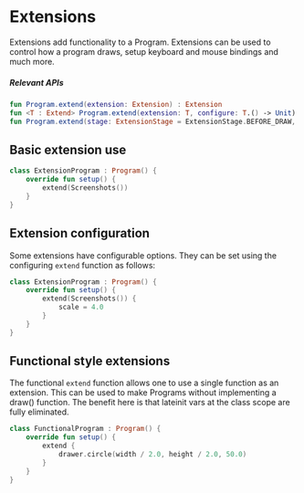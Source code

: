 # Extensions

Extensions add functionality to a Program. Extensions can be used to control how a program draws, setup keyboard and
mouse bindings and much more.

##### Relevant APIs

```kotlin
fun Program.extend(extension: Extension) : Extension
fun <T : Extend> Program.extend(extension: T, configure: T.() -> Unit) : Extension
fun Program.extend(stage: ExtensionStage = ExtensionStage.BEFORE_DRAW, function: () -> Unit)
```

## Basic extension use

```kotlin
class ExtensionProgram : Program() {
    override fun setup() {
        extend(Screenshots())
    }
}
```

## Extension configuration

Some extensions have configurable options. They can be set using the configuring `extend` function as follows:

```kotlin
class ExtensionProgram : Program() {
    override fun setup() {
        extend(Screenshots()) {
            scale = 4.0
        }
    }
}
```

## Functional style extensions

The functional `extend` function allows one to use a single function as an extension. This can be used to make Programs
without implementing a draw() function. The benefit here is that lateinit vars at the class scope are fully eliminated.

```kotlin
class FunctionalProgram : Program() {
    override fun setup() {
        extend {
            drawer.circle(width / 2.0, height / 2.0, 50.0)
        }
    }
}
```